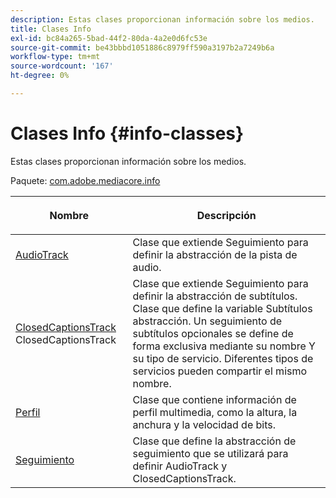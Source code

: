 ```yaml
---
description: Estas clases proporcionan información sobre los medios.
title: Clases Info
exl-id: bc84a265-5bad-44f2-80da-4a2e0d6fc53e
source-git-commit: be43bbbd1051886c8979ff590a3197b2a7249b6a
workflow-type: tm+mt
source-wordcount: '167'
ht-degree: 0%

---
```


# Clases Info {#info-classes}

Estas clases proporcionan información sobre los medios.

Paquete: [com.adobe.mediacore.info](https://help.adobe.com/en_US/primetime/api/psdk/javadoc_1.4/com/adobe/mediacore/info/package-summary.html)

<table frame="all" colsep="1" rowsep="1" id="table_BC74F0C72F7C443B92C9B28750D812A6"> 
 <thead> 
  <tr rowsep="1"> 
   <th colname="1" class="entry"> <p>Nombre </p> </th> 
   <th colname="2" class="entry"> <p>Descripción </p> </th> 
  </tr> 
 </thead>
 <tbody> 
  <tr rowsep="1"> 
   <td colname="1"><span class="codeph"><a href="https://help.adobe.com/en_US/primetime/api/psdk/javadoc_1.4/com/adobe/mediacore/info/AudioTrack.html" format="html" scope="external"> AudioTrack</a></span></td> 
   <td colname="2">Clase que extiende <span class="codeph"> Seguimiento</span> para definir la abstracción de la pista de audio. </td> 
  </tr> 
  <tr rowsep="1"> 
   <td colname="1"><span class="codeph"><a href="https://help.adobe.com/en_US/primetime/api/psdk/javadoc_1.4/com/adobe/mediacore/info/ClosedCaptionsTrack.html" format="html" scope="external"> ClosedCaptionsTrack</a> 
   ClosedCaptionsTrack</span> </td> 
   <td colname="2">Clase que extiende <span class="codeph"> Seguimiento</span> para definir la abstracción de subtítulos. Clase que define la variable <span class="codeph"> Subtítulos</span> abstracción. Un seguimiento de subtítulos opcionales se define de forma exclusiva mediante su nombre Y su tipo de servicio. Diferentes tipos de servicios pueden compartir el mismo nombre.</td> 
  </tr> 
  <tr rowsep="1"> 
   <td colname="1"><span class="codeph"><a href="https://help.adobe.com/en_US/primetime/api/psdk/javadoc_1.4/com/adobe/mediacore/info/Profile.html" format="html" scope="external"> Perfil</a> </span></td> 
   <td colname="2"> Clase que contiene información de perfil multimedia, como la altura, la anchura y la velocidad de bits. </td> 
  </tr> 
  <tr rowsep="0"> 
   <td colname="1"><span class="codeph"><a href="https://help.adobe.com/en_US/primetime/api/psdk/javadoc_1.4/com/adobe/mediacore/info/Track.html" format="html" scope="external"> Seguimiento</a> </span></td> 
   <td colname="2">Clase que define la abstracción de seguimiento que se utilizará para definir <span class="codeph"> AudioTrack</span> y <span class="codeph"> ClosedCaptionsTrack</span>. </td> 
  </tr>
 </tbody>
</table>
